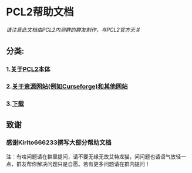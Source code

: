 # PCL2帮助文档

###### 请注意此文档由PCL2内测群的群友制作，与PCL2官方无关

## 分类:

### 1.[关于PCL2本体](https://github.com/wrightnicole121212/PCL2/tree/master/PCL2)

### 2.[关于资源网站(例如Curseforge)和其他网站](https://github.com/wrightnicole121212/PCL2/tree/master/Websites)

### 3.[下载](https://github.com/wrightnicole121212/PCL2/tree/master/Download)

## 致谢

### 感谢Kirito666233撰写大部分帮助文档

注：有啥问题请在群里提问，请不要无缘无故艾特龙猫，问问题也请语气放轻一点，群友帮你解决问题只是自愿。若有更多问题请在群内提问！
